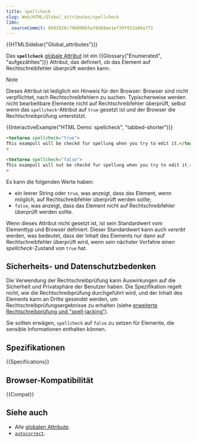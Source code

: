 ```yaml
---
title: spellcheck
slug: Web/HTML/Global_attributes/spellcheck
l10n:
  sourceCommit: 8b02826c79b090b5af0d68ae1ef39f932a66a7f1
---
```


{{HTMLSidebar("Global_attributes")}}

Das **`spellcheck`** [globale Attribut](/de/docs/Web/HTML/Global_attributes) ist ein {{Glossary("Enumerated", "aufgezähltes")}} Attribut, das definiert, ob das Element auf Rechtschreibfehler überprüft werden kann.

> [!NOTE]
> Dieses Attribut ist lediglich ein Hinweis für den Browser: Browser sind nicht verpflichtet, nach Rechtschreibfehlern zu suchen. Typischerweise werden nicht bearbeitbare Elemente nicht auf Rechtschreibfehler überprüft, selbst wenn das `spellcheck`-Attribut auf `true` gesetzt ist und der Browser die Rechtschreibprüfung unterstützt.

{{InteractiveExample("HTML Demo: spellcheck", "tabbed-shorter")}}

```html interactive-example
<textarea spellcheck="true">
This exampull will be checkd fur spellung when you try to edit it.</textarea
>

<textarea spellcheck="false">
This exampull will nut be checkd fur spellung when you try to edit it.</textarea
>
```

Es kann die folgenden Werte haben:

- ein leerer String oder `true`, was anzeigt, dass das Element, wenn möglich, auf Rechtschreibfehler überprüft werden sollte;
- `false`, was anzeigt, dass das Element nicht auf Rechtschreibfehler überprüft werden sollte.

Wenn dieses Attribut nicht gesetzt ist, ist sein Standardwert vom Elementtyp und Browser definiert. Dieser Standardwert kann auch _vererbt_ werden, was bedeutet, dass der Inhalt des Elements nur dann auf Rechtschreibfehler überprüft wird, wenn sein nächster Vorfahre einen _spellcheck_-Zustand von `true` hat.

## Sicherheits- und Datenschutzbedenken

Die Verwendung der Rechtschreibprüfung kann Auswirkungen auf die Sicherheit und Privatsphäre der Benutzer haben. Die Spezifikation regelt nicht, _wie_ die Rechtschreibprüfung durchgeführt wird, und der Inhalt des Elements kann an Dritte gesendet werden, um Rechtschreibprüfungsergebnisse zu erhalten (siehe [erweiterte Rechtschreibprüfung und "spell-jacking"](https://www.comparitech.com/blog/information-security/what-is-spell-jacking/)).

Sie sollten erwägen, `spellcheck` auf `false` zu setzen für Elemente, die sensible Informationen enthalten können.

## Spezifikationen

{{Specifications}}

## Browser-Kompatibilität

{{Compat}}

## Siehe auch

- Alle [globalen Attribute](/de/docs/Web/HTML/Global_attributes).
- [`autocorrect`](/de/docs/Web/HTML/Global_attributes/autocorrect).
